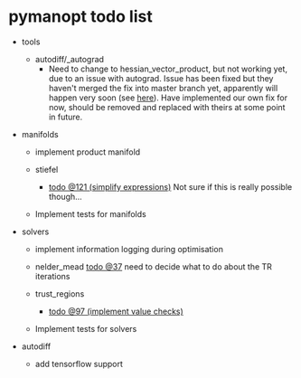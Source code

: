 # pymanopt todo list

- tools

    - autodiff/_autograd
        - Need to change to hessian_vector_product, but not working yet, due to an issue with autograd. Issue has been fixed but they haven't merged the fix into master branch yet, apparently will happen very soon (see [here](https://github.com/HIPS/autograd/issues/86)). Have implemented our own fix for now, should be removed and replaced with theirs at some point in future.

- manifolds

    - implement product manifold

    - stiefel
        - [todo @121 (simplify expressions)](./pymanopt/manifolds/stiefel.py#L121) Not sure if this is really possible though...

    - Implement tests for manifolds

- solvers

    - implement information logging during optimisation

    - nelder_mead
        [todo @37](./pymanopt/solvers/nelder_mead.py#L37) need to decide what to do about the TR iterations

    - trust_regions
        - [todo @97 (implement value checks)](./pymanopt/solvers/trust_regions.py#L97)

    - Implement tests for solvers

- autodiff
    - add tensorflow support
